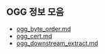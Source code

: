 ## OGG 정보 모음
* [ogg_byte_order.md](ogg_byte_order.md)
* [ogg_cert.md](ogg_cert.md)
* [ogg_downstream_extract.md](ogg_downstream_extract.md)



